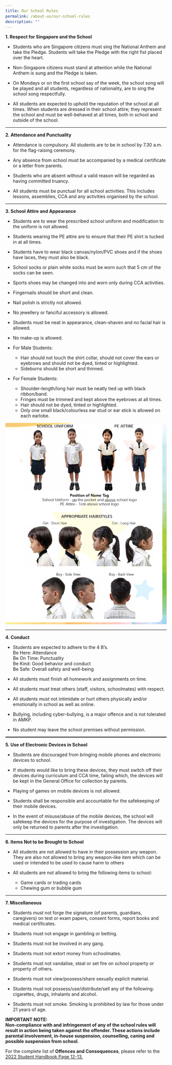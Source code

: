 ```yaml
---
title: Our School Rules
permalink: /about-us/our-school-rules
description: ""
---
```

**1. Respect for Singapore and the School**
* Students who are Singapore citizens must sing the National Anthem and take the Pledge. Students will take the Pledge with the right fist placed over the heart.

* Non-Singapore citizens must stand at attention while the National Anthem is sung and the Pledge is taken.

* On Mondays or on the first school say of the week, the school song will be played and all students, regardless of nationality, are to sing the school song respectfully.

* All students are expected to uphold the reputation of the school at all times. When students are dressed in their school attire; they represent the school and must be well-behaved at all times, both in school and outside of the school.

<hr style="height:1px;border-width:0;color:gray;background-color:black">

**2. Attendance and Punctuality**
* Attendance is compulsory. All students are to be in school by 7.30 a.m. for the flag-raising ceremony. 

* Any absence from school must be accompanied by a medical certificate or a letter from parents. 

* Students who are absent without a valid reason will be regarded as having committed truancy. 

* All students must be punctual for all school activities. This includes lessons, assemblies, CCA and any activities organised by the school.

<hr style="height:1px;border-width:0;color:gray;background-color:black">

**3. School Attire and Appearance**
* Students are to wear the prescribed school uniform and modification to the uniform is not allowed.

* Students wearing the PE attire are to ensure that their PE shirt is tucked in at all times.

* Students have to wear black canvas/nylon/PVC shoes and if the shoes have laces, they must also be black.

* School socks or plain white socks must be worn such that 5 cm of the socks can be seen.

* Sports shoes may be changed into and worn only during CCA activities. 

* Fingernails should be short and clean. 

* Nail polish is strictly not allowed. 

* No jewellery or fanciful accessory is allowed.

* Students must be neat in appearance, clean-shaven and no facial hair is allowed.

* No make-up is allowed.

* For Male Students: 
  * Hair should not touch the shirt collar, should not cover the ears or eyebrows and should not be dyed, tinted or highlighted. 
  * Sideburns should be short and thinned. 

* For Female Students: 
  * Shoulder-length/long hair must be neatly tied up with black ribbon/band.
  * Fringes must be trimmed and kept above the eyebrows at all times. 
  * Hair should not be dyed, tinted or highlighted.
  * Only one small black/colourless ear stud or ear stick is allowed on each earlobe.

![](/images/Our%20School%20Rules.png)

<hr style="height:1px;border-width:0;color:gray;background-color:black">

**4. Conduct**
* Students are expected to adhere to the 4 B’s.
    <br>Be Here: Attendance
    <br>Be On Time: Punctuality
    <br>Be Kind: Good behavior and conduct
    <br>Be Safe: Overall safety and well-being

* All students must finish all homework and assignments on time.

* All students must treat others (staff, visitors, schoolmates) with respect.

* All students must not intimidate or hurt others physically and/or emotionally in school as well as online. 

* Bullying, including cyber-bullying, is a major offence and is not tolerated in AMKP. 

* No student may leave the school premises without permission.

<hr style="height:2px;border-width:0;color:gray;background-color:black">

**5. Use of Electronic Devices in School**
* Students are discouraged from bringing mobile phones and electronic devices to school.

* If students would like to bring these devices, they must switch off their devices during curriculum and CCA time, failing which, the devices will be kept in the General Office for collection by parents.

* Playing of games on mobile devices is not allowed.

* Students shall be responsible and accountable for the safekeeping of their mobile devices.

* In the event of misuse/abuse of the mobile devices, the school will safekeep the devices for the purpose of investigation. The devices will only be returned to parents after the investigation.

<hr style="height:1px;border-width:0;color:gray;background-color:black">

**6. Items Not to be Brought to School**
* All students are not allowed to have in their possession any weapon. They are also not allowed to bring any weapon-like item which can be used or intended to be used to cause harm to others

* All students are not allowed to bring the following items to school:
  * Game cards or trading cards
  * Chewing gum or bubble gum

<hr style="height:1px;border-width:0;color:gray;background-color:black">

**7. Miscellaneous**
* Students must not forge the signature (of parents, guardians, caregivers) on test or exam papers, consent forms, report books and medical certificates.

* Students must not engage in gambling or betting.

* Students must not be involved in any gang.

* Students must not extort money from schoolmates.

* Students must not vandalise, steal or set fire on school property or property of others.

* Students must not view/possess/share sexually explicit material.

* Students must not possess/use/distribute/sell any of the following: cigarettes, drugs, inhalants and alcohol.

* Students must not smoke. Smoking is prohibited by law for those under 21 years of age.

**IMPORTANT NOTE:
<br>Non-compliance with and infringement of any of the school rules will result in action being taken against the offender. These actions include parental involvement, in-house suspension, counselling, caning and possible suspension from school.**
 
For the complete list of **Offences and Consequences**, 
please refer to the <u>2022 Student Handbook Page 12-13.</u>